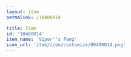 ```yaml
---
layout: item
permalink: /10400014

title: Item
id: '10400014'
item_name: 'Viper''s Fang'
icon_url: 'item/icon/customize/00400014.png'
---
```


